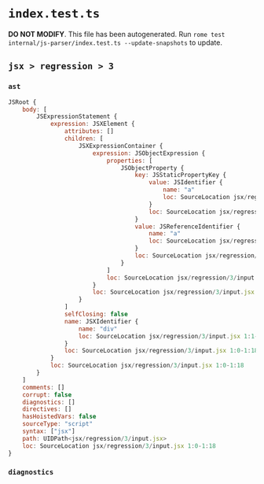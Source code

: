 # `index.test.ts`

**DO NOT MODIFY**. This file has been autogenerated. Run `rome test internal/js-parser/index.test.ts --update-snapshots` to update.

## `jsx > regression > 3`

### `ast`

```javascript
JSRoot {
	body: [
		JSExpressionStatement {
			expression: JSXElement {
				attributes: []
				children: [
					JSXExpressionContainer {
						expression: JSObjectExpression {
							properties: [
								JSObjectProperty {
									key: JSStaticPropertyKey {
										value: JSIdentifier {
											name: "a"
											loc: SourceLocation jsx/regression/3/input.jsx 1:8-1:9 (a)
										}
										loc: SourceLocation jsx/regression/3/input.jsx 1:8-1:9
									}
									value: JSReferenceIdentifier {
										name: "a"
										loc: SourceLocation jsx/regression/3/input.jsx 1:8-1:9 (a)
									}
									loc: SourceLocation jsx/regression/3/input.jsx 1:8-1:9
								}
							]
							loc: SourceLocation jsx/regression/3/input.jsx 1:7-1:10
						}
						loc: SourceLocation jsx/regression/3/input.jsx 1:5-1:12
					}
				]
				selfClosing: false
				name: JSXIdentifier {
					name: "div"
					loc: SourceLocation jsx/regression/3/input.jsx 1:1-1:4
				}
				loc: SourceLocation jsx/regression/3/input.jsx 1:0-1:18
			}
			loc: SourceLocation jsx/regression/3/input.jsx 1:0-1:18
		}
	]
	comments: []
	corrupt: false
	diagnostics: []
	directives: []
	hasHoistedVars: false
	sourceType: "script"
	syntax: ["jsx"]
	path: UIDPath<jsx/regression/3/input.jsx>
	loc: SourceLocation jsx/regression/3/input.jsx 1:0-1:18
}
```

### `diagnostics`

```

```
